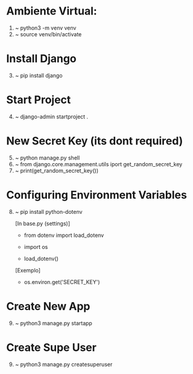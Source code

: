 # Ambiente Virtual:
01. ~ python3 -m venv venv
02. ~ source venv/bin/activate

# Install Django
03. ~ pip install django

# Start Project
04. ~ django-admin startproject <name-project> . 

# New Secret Key (its dont required)
05. ~ python manage.py shell
06. ~ from django.core.management.utils iport get_random_secret_key
07. ~ print(get_random_secret_key())

# Configuring Environment Variables
08. ~ pip install python-dotenv

    [In base.py (settings)]
    * from dotenv import load_dotenv
    * import os

    * load_dotenv()

    [Exemplo]
    * os.environ.get('SECRET_KEY')

# Create New App
09. ~ python3 manage.py startapp <name-app>

# Create Supe User
09. ~ python3 manage.py createsuperuser


